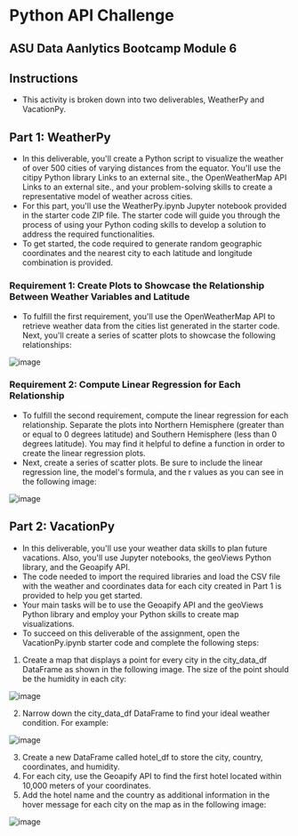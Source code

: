# Python API Challenge
## ASU Data Aanlytics Bootcamp Module 6

## Instructions
- This activity is broken down into two deliverables, WeatherPy and VacationPy.

## Part 1: WeatherPy
- In this deliverable, you'll create a Python script to visualize the weather of over 500 cities of varying distances from the equator. You'll use the citipy Python library Links to an external site., the OpenWeatherMap API Links to an external site., and your problem-solving skills to create a representative model of weather across cities.
- For this part, you'll use the WeatherPy.ipynb Jupyter notebook provided in the starter code ZIP file. The starter code will guide you through the process of using your Python coding skills to develop a solution to address the required functionalities.
- To get started, the code required to generate random geographic coordinates and the nearest city to each latitude and longitude combination is provided.

### Requirement 1: Create Plots to Showcase the Relationship Between Weather Variables and Latitude
- To fulfill the first requirement, you'll use the OpenWeatherMap API to retrieve weather data from the cities list generated in the starter code. Next, you'll create a series of scatter plots to showcase the following relationships:

![image](https://github.com/BrennanB572/python-api-challenge/assets/114636599/06060b05-2deb-46da-8441-dd4b0de51832)

### Requirement 2: Compute Linear Regression for Each Relationship
- To fulfill the second requirement, compute the linear regression for each relationship. Separate the plots into Northern Hemisphere (greater than or equal to 0 degrees latitude) and Southern Hemisphere (less than 0 degrees latitude). You may find it helpful to define a function in order to create the linear regression plots.
- Next, create a series of scatter plots. Be sure to include the linear regression line, the model's formula, and the r values as you can see in the following image:

![image](https://github.com/BrennanB572/python-api-challenge/assets/114636599/0fd13ff0-9db6-44ab-b49d-4e953db8e2f3)

## Part 2: VacationPy
- In this deliverable, you'll use your weather data skills to plan future vacations. Also, you'll use Jupyter notebooks, the geoViews Python library, and the Geoapify API.
- The code needed to import the required libraries and load the CSV file with the weather and coordinates data for each city created in Part 1 is provided to help you get started.
- Your main tasks will be to use the Geoapify API and the geoViews Python library and employ your Python skills to create map visualizations.
- To succeed on this deliverable of the assignment, open the VacationPy.ipynb starter code and complete the following steps:
1. Create a map that displays a point for every city in the city_data_df DataFrame as shown in the following image. The size of the point should be the humidity in each city:

![image](https://github.com/BrennanB572/python-api-challenge/assets/114636599/3c98c528-17ed-48e6-8657-7b6103602611)

2. Narrow down the city_data_df DataFrame to find your ideal weather condition. For example:

![image](https://github.com/BrennanB572/python-api-challenge/assets/114636599/005cb44d-c181-41a4-94ba-3acb8f8f5541)

3. Create a new DataFrame called hotel_df to store the city, country, coordinates, and humidity.
4. For each city, use the Geoapify API to find the first hotel located within 10,000 meters of your coordinates.
5. Add the hotel name and the country as additional information in the hover message for each city on the map as in the following image:

![image](https://github.com/BrennanB572/python-api-challenge/assets/114636599/5f8f329d-6953-4046-950f-bfab013683ef)



